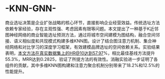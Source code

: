 # -KNN-GNN-
商业选址决策是企业扩张战略的核心环节，直接影响企业经营效益。传统选址方法依赖专家经验，存在主观性强、考虑因素有限等问题。本文提出了一种基于K近邻图神经网络的商业智能选址预测方法，通过将城市空间建模为图结构，融合空间邻接、语义相似度和共现模式构建多维KNN图。设计了结合图注意力机制、集合神经网络和对比学习的深度学习框架，有效建模品牌选址的空间依赖关系。实验结果表明，本文方法在真实数据集上的HR@10达到57.97\%，相比最佳基线方法提升55.3\%，MRR达到0.2825，验证了所提方法的有效性。消融实验进一步证明了各组件的贡献，其中多维KNN图构建和注意力聚合机制分别带来了18.2\%和12.5\%的性能提升。

